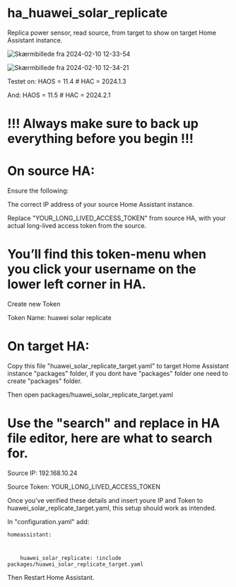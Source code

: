 # ha_huawei_solar_replicate
Replica power sensor, read source, from target to show on target Home Assistant instance.

![Skærmbillede fra 2024-02-10 12-33-54](https://github.com/JacobsenKim/ha_huawei_solar_replicate/assets/157890151/cbc473f8-fd0c-4306-93cc-7a933ac2f6b0)

![Skærmbillede fra 2024-02-10 12-34-21](https://github.com/JacobsenKim/ha_huawei_solar_replicate/assets/157890151/32234a3d-454a-4337-b7ae-06ccbccbd9df)


Testet on:
HAOS = 11.4 # HAC = 2024.1.3

And:
HAOS = 11.5 # HAC = 2024.2.1

# !!! Always make sure to back up everything before you begin !!!

# On source HA: #

 Ensure the following:

 The correct IP address of your source Home Assistant instance.

 Replace "YOUR_LONG_LIVED_ACCESS_TOKEN" from source HA, with your actual long-lived access token from the source.


# You’ll find this token-menu when you click your username on the lower left corner in HA. #

Create new Token

Token Name: huawei solar replicate


# On target HA: 

Copy this file "huawei_solar_replicate_target.yaml" to target Home Assistant instance "packages" folder, if you dont have "packages" folder one need to create "packages" folder.

Then open packages/huawei_solar_replicate_target.yaml

# Use the "search" and replace in HA file editor, here are what to search for.

Source IP: 192.168.10.24

Source Token: YOUR_LONG_LIVED_ACCESS_TOKEN

Once you've verified these details and insert youre IP and Token to huawei_solar_replicate_target.yaml, this setup should work as intended.


In "configuration.yaml" add:

    homeassistant:
#

        huawei_solar_replicate: !include packages/huawei_solar_replicate_target.yaml


Then Restart Home Assistant.
